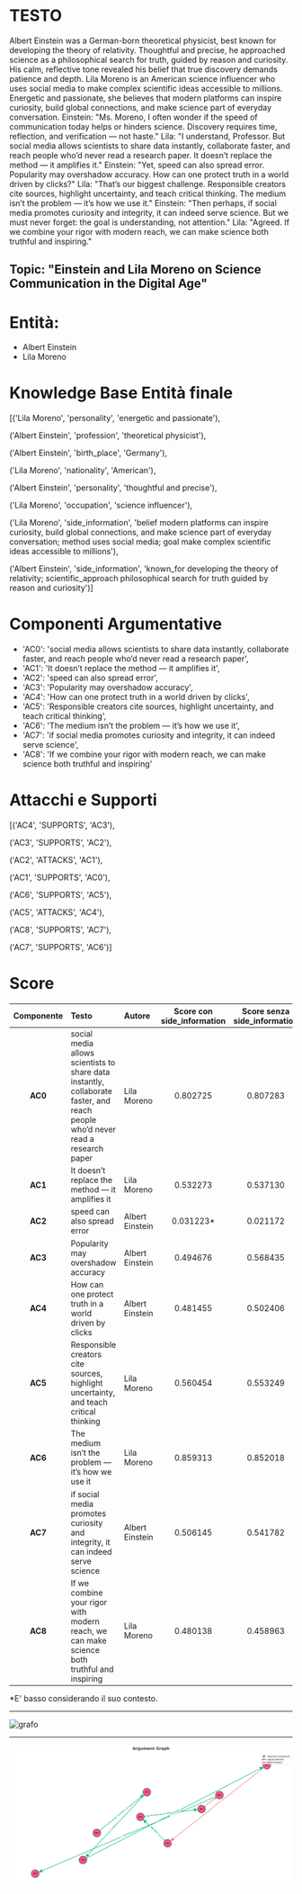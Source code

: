 # TESTO
Albert Einstein was a German-born theoretical physicist, best known for developing the theory of relativity. Thoughtful and precise, he approached science as a philosophical search for truth, guided by reason and curiosity. His calm, reflective tone revealed his belief that true discovery demands patience and depth. Lila Moreno is an American science influencer who uses social media to make complex scientific ideas accessible to millions. Energetic and passionate, she believes that modern platforms can inspire curiosity, build global connections, and make science part of everyday conversation. Einstein: "Ms. Moreno, I often wonder if the speed of communication today helps or hinders science. Discovery requires time, reflection, and verification — not haste." Lila: "I understand, Professor. But social media allows scientists to share data instantly, collaborate faster, and reach people who’d never read a research paper. It doesn’t replace the method — it amplifies it." Einstein: "Yet, speed can also spread error. Popularity may overshadow accuracy. How can one protect truth in a world driven by clicks?" Lila: "That’s our biggest challenge. Responsible creators cite sources, highlight uncertainty, and teach critical thinking. The medium isn’t the problem — it’s how we use it." Einstein: "Then perhaps, if social media promotes curiosity and integrity, it can indeed serve science. But we must never forget: the goal is understanding, not attention." Lila: "Agreed. If we combine your rigor with modern reach, we can make science both truthful and inspiring."


## Topic: "Einstein and Lila Moreno on Science Communication in the Digital Age"

# Entità:
+ Albert Einstein
+ Lila Moreno

# Knowledge Base Entità finale
[('Lila Moreno', 'personality', 'energetic and passionate'),
 
 ('Albert Einstein', 'profession', 'theoretical physicist'),
 
 ('Albert Einstein', 'birth_place', 'Germany'),
 
 ('Lila Moreno', 'nationality', 'American'),
 
 ('Albert Einstein', 'personality', 'thoughtful and precise'),
 
 ('Lila Moreno', 'occupation', 'science influencer'),
 
 ('Lila Moreno',
  'side_information',
  'belief modern platforms can inspire curiosity, build global connections, and make science part of everyday conversation; method uses social media; goal make complex scientific ideas accessible to millions'),
 
 ('Albert Einstein',
  'side_information',
  'known_for developing the theory of relativity; scientific_approach philosophical search for truth guided by reason and curiosity')]


# Componenti Argumentative
- 'AC0': 'social media allows scientists to share data instantly, collaborate faster, and reach people who’d never read a research paper',
- 'AC1': 'It doesn’t replace the method — it amplifies it',
- 'AC2': 'speed can also spread error',
- 'AC3': 'Popularity may overshadow accuracy',
- 'AC4': 'How can one protect truth in a world driven by clicks',
- 'AC5': 'Responsible creators cite sources, highlight uncertainty, and teach critical thinking',
- 'AC6': 'The medium isn’t the problem — it’s how we use it',
- 'AC7': 'if social media promotes curiosity and integrity, it can indeed serve science',
- 'AC8': 'If we combine your rigor with modern reach, we can make science both truthful and inspiring'

# Attacchi e Supporti
[('AC4', 'SUPPORTS', 'AC3'),
 
 ('AC3', 'SUPPORTS', 'AC2'),
 
 ('AC2', 'ATTACKS', 'AC1'),
 
 ('AC1', 'SUPPORTS', 'AC0'),
 
 ('AC6', 'SUPPORTS', 'AC5'),
 
 ('AC5', 'ATTACKS', 'AC4'),
 
 ('AC8', 'SUPPORTS', 'AC7'),
 
 ('AC7', 'SUPPORTS', 'AC6')]

# Score

| Componente | Testo | Autore | Score con side_information |Score senza side_information| via prompt |
| :---: | :--- | :--- | :---: | :---: | :---: |
| **AC0** | social media allows scientists to share data instantly, collaborate faster, and reach people who’d never read a research paper | Lila Moreno | $0.802725$ | $0.807283$|$0.95$|
| **AC1** | It doesn’t replace the method — it amplifies it | Lila Moreno | $0.532273$ |$0.537130$ |$0.95$|
| **AC2** | speed can also spread error | Albert Einstein | $0.031223$* |$0.021172$|$0.95$|
| **AC3** | Popularity may overshadow accuracy | Albert Einstein | $0.494676$ | $0.568435$|$0.95$|
| **AC4** | How can one protect truth in a world driven by clicks | Albert Einstein | $0.481455$ |$0.502406$ |$0.85$|
| **AC5** | Responsible creators cite sources, highlight uncertainty, and teach critical thinking | Lila Moreno | $0.560454$ | $0.553249$ |$0.95$|
| **AC6** | The medium isn’t the problem — it’s how we use it | Lila Moreno | $0.859313$ | $0.852018$|$0.95$|
| **AC7** | if social media promotes curiosity and integrity, it can indeed serve science | Albert Einstein | $0.506145$ | 0.541782 |$0.95$|
| **AC8** | If we combine your rigor with modern reach, we can make science both truthful and inspiring | Lila Moreno | $0.480138$ | 0.458963 |$0.95$|

*E' basso considerando il suo contesto.


---

![grafo](einstein_vs_influencer_graph/complete_graph_graph_einstein_vs_influencer.png)

---

![grafo_argomentativo](einstein_vs_influencer_graph/argumentative_graph_einstein_vs_influencer.png)
